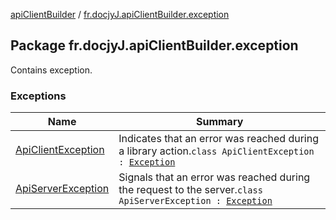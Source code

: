 [apiClientBuilder](../index.md) / [fr.docjyJ.apiClientBuilder.exception](./index.md)

## Package fr.docjyJ.apiClientBuilder.exception

Contains exception.

### Exceptions

| Name | Summary |
|---|---|
| [ApiClientException](-api-client-exception.md) | Indicates that an error was reached during a library action.`class ApiClientException : `[`Exception`](https://kotlinlang.org/api/latest/jvm/stdlib/kotlin/-exception/index.html) |
| [ApiServerException](-api-server-exception/index.md) | Signals that an error was reached during the request to the server.`class ApiServerException : `[`Exception`](https://kotlinlang.org/api/latest/jvm/stdlib/kotlin/-exception/index.html) |
